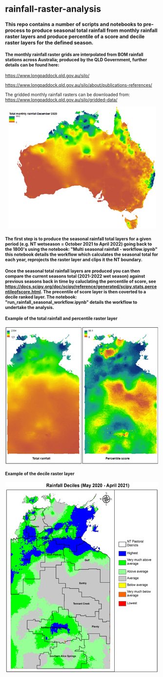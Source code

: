 # rainfall-raster-analysis
### This repo contains a number of scripts and notebooks to pre-process to produce seasonal total rainfall from monthly rainfall raster layers and produce percentile of a score and decile raster layers for the defined season. 

#### The monthly rainfall raster grids are interpolated from BOM rainfall stations across Australia; produced by the QLD Government, further details can be found here:
https://www.longpaddock.qld.gov.au/silo/ 

https://www.longpaddock.qld.gov.au/silo/about/publications-references/

The gridded monthly rainfall rasters can be downloaded from: https://www.longpaddock.qld.gov.au/silo/gridded-data/ 
<p align="center">
<img src="https://github.com/gwstaben/rainfall-raster-analysis/blob/main/png/month_rainfall.png" width="485" height="400">
</p>

#### The first step is to produce the seasonal rainfall total layers for a given period (e.g. NT wetseason = October 2021 to April 2022) going back to the 1800's using the notebook: "Multi seasonal rainfall - workflow.ipynb" this notebook details the workflow which calculates the seasonal total for each year, reprojects the raster layer and clips it the NT boundary.   

#### Once the seasonal total rainfall layers are produced you can then compare the current seasons total (2021-2022 wet season) against previous seasons back in time by caluclating the percentile of score, see https://docs.scipy.org/doc/scipy/reference/generated/scipy.stats.percentileofscore.html. The precentile of score layer is then coverted to a decile ranked layer. The notebook: "run_rainfall_seasonal_workflow.ipynb" details the workflow to undertake the analysis.     

#### Example of the total rainfall and percentile raster layer 
<p align="center">
<img src="https://github.com/gwstaben/rainfall-raster-analysis/blob/main/png/tr_ps.png">
</p>

#### Example of the decile raster layer 
<p align="center">
<img src="https://github.com/gwstaben/rainfall-raster-analysis/blob/main/png/DecileTotalRainfall_2021.png" width="532.5" height="624">
</p>




